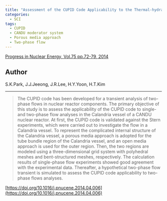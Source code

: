 ```yaml
---
title: "Assessment of the CUPID Code Applicability to the Thermal-hydraulic Analysis of a CANDU Moderator System"
categories:
  - SCI
tags:
  - CUPID
  - CANDU moderator system
  - Porous media approach
  - Two-phase flow
---
```


[Progress in Nuclear Energy, Vol.75 pp.72-79, 2014](https://doi.org/10.1016/j.pnucene.2014.04.006)


## Author

S.K.Park, J.J.Jeeong, J.R.Lee, H.Y.Yoon, H.T.Kim

----

>The CUPID code has been developed for a transient analysis of two-phase flows in nuclear reactor components. The primary objective of this study is to assess the applicability of the CUPID code to single- and two-phase flow analyses in the Calandria vessel of a CANDU nuclear reactor. At first, the CUPID code is validated against the Stern experiments, which were carried out to investigate the flow in a Calandria vessel. To represent the complicated internal structure of the Calandria vessel, a porous media approach is adopted for the tube bundle region of the Calandria vessel, and an open media approach is used for the outer region. Then, the two regions are modeled using a three-dimensional grid system with polyhedral meshes and bent-structured meshes, respectively. The calculation results of single-phase flow experiments showed good agreement with the experimental data. Thereafter, a hypothetical two-phase flow transient is simulated to assess the CUPID code applicability to two-phase flows analyses.

[https://doi.org/10.1016/j.pnucene.2014.04.006](https://doi.org/10.1016/j.pnucene.2014.04.006)